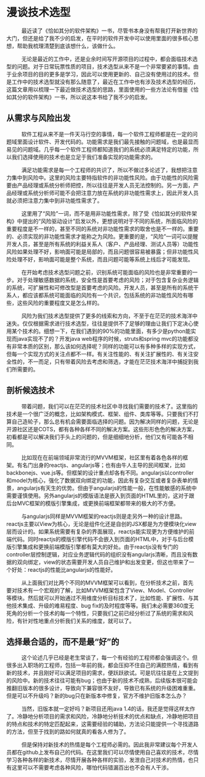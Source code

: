 # 漫谈技术选型

&nbsp;&nbsp;&nbsp;&nbsp;&nbsp;&nbsp;&nbsp;&nbsp;&nbsp;&nbsp;最近读了《恰如其分的软件架构》一书，尽管书本身没有帮我打开新世界的大门，但还是给了我不少的启发，在平时的软件开发中可以使用里面的很多核心思想，帮助我梳理清楚到底该想什么，该做什么。

&nbsp;&nbsp;&nbsp;&nbsp;&nbsp;&nbsp;&nbsp;&nbsp;&nbsp;&nbsp;无论是最近的工作中，还是业余时间写开源项目的过程中，都会面临技术选型的问题。对于日常玩票性质的项目，技术选型从来不是一个非常要紧的事情。由于业余项目的目的更多是学习，因此可以使用更新的、自己没有使用过的技术。但是工作中的技术选型就没有那么随意了，最近在工作中也有涉及技术选型的经历，这篇文章用以梳理一下最近做技术选型的思路，里面使用的一些方法论有借鉴《恰如其分的软件架构》一书，所以说这本书给了我不少的启发。

## 从需求与风险出发

&nbsp;&nbsp;&nbsp;&nbsp;&nbsp;&nbsp;&nbsp;&nbsp;&nbsp;&nbsp;软件工程从来不是一件天马行空的事情，每一个软件工程师都是在一定的问题域里面设计软件、开发代码的。功能需求是我们最先接触的问题域，也是最显而易见的问题域。几乎每一个软件工程师都知道我们的系统必须满足特定的功能，所以我们选择使用的技术也是立足于我们准备实现的功能需求的。 

&nbsp;&nbsp;&nbsp;&nbsp;&nbsp;&nbsp;&nbsp;&nbsp;&nbsp;&nbsp;满足功能需求是每一个工程师的共识了，所以不做过多论述了，我想把注意力集中到风险中。这里的风险主要特指软件的非功能性风险。由于功能性的风险需要由产品经理或系统分析师把控，所以往往是开发人员无法控制的。另一方面，产品经理或系统分析师可能不会把注意力放在系统的非功能性需求上，因此开发人员就必须把注意力集中到非功能性需求了。

&nbsp;&nbsp;&nbsp;&nbsp;&nbsp;&nbsp;&nbsp;&nbsp;&nbsp;&nbsp;这里用了“风险”一词，而不是用非功能性需求，除了受《恰如其分的软件架构》中提出的“风险驱动设计”启发以外，更想说明对于不同的系统，所面临风险的重要程度是不一样的，甚至不同的系统对非功能性需求的取舍也是不一样的。重要的、必须实现的非功能性需求才能称之为风险。更重要的是，“风险”一词可以提醒开发人员，甚至是所有系统的利益关系人（客户、产品经理、测试人员等）功能性风险如果处理不好，影响面可能是局部的，而且问题很容易被暴露；但非功能性风险处理不好，影响面可能是整个系统，而且问题可能等系统上线后才可能发现。 

&nbsp;&nbsp;&nbsp;&nbsp;&nbsp;&nbsp;&nbsp;&nbsp;&nbsp;&nbsp;在开始考虑技术选型问题之前，识别系统可能面临的风险也是非常重要的一步。对于处理敏感数据的系统，安全性是首要考虑的风险；对于包含复杂业务逻辑的系统，可扩展性和可修改型是首要考虑的风险。开发人员，甚至是所有的系统干系人，都应该都系统可能面临的风险有一个共识，包括系统的非功能性风险有哪些，这些风险的重要程度又是怎么样的。 

&nbsp;&nbsp;&nbsp;&nbsp;&nbsp;&nbsp;&nbsp;&nbsp;&nbsp;&nbsp;风险为我们技术选型提供了更多的线索和方向，不至于在茫茫的技术海洋中迷失。仅仅根据需求进行技术选型，往往是提供不了足够的理由让我们下定决心使用某个技术的。细想一下，在我们遇到的90%的功能里面，有多少是python能实现而java实现不了的？开发java web程序的时候，struts和spring mvc的功能都没有非常本质的区别，那么该如何选择呢？同样的功能可以有多种多样的实现方式，但每一个实现方式的关注点都不一样。有关注性能的、有关注扩展性的、有关注安全性的，不一而足，只有带着风险去考虑和筛选，才能在茫茫技术海洋中捕捉到我们所需要的。

## 剖析候选技术

&nbsp;&nbsp;&nbsp;&nbsp;&nbsp;&nbsp;&nbsp;&nbsp;&nbsp;&nbsp;带着问题，我们可以在茫茫的技术社区中寻找我们需要的技术了。这里指的技术是一个很广泛的概念，比如架构模式、框架、组件、类库等等。只要我们不打算自己造轮子，那么总有机会需要面临选择的问题。因为解决同样的问题，无论是开源社区还是COTS，都有各种各样不同的解决方案。这些形形色色的解决方案，初看都是可以解决我们手头上的问题的，但是细细地分析，他们又有可能各不相同。 

&nbsp;&nbsp;&nbsp;&nbsp;&nbsp;&nbsp;&nbsp;&nbsp;&nbsp;&nbsp;比如现在在前端领域非常流行的MVVM框架，社区里有着各色各样的框架。有名门出身的reactjs、angularjs等；也有由牛人主导的民间框架，比如backbonejs、vue.js等。但框架的设计重点却各有不同。angularjs以controller和model为核心，强化了数据双向绑定的功能，因此有复杂交互或者复杂表单的情景，angularjs有天生的优势。但由于angularjs的性能一般，在性能敏感的系统中需要谨慎使用。另外angularjs的模版语法是嵌入到页面的HTML里的，这对于跟后台MVC框架的模版引擎集成，或更换前端框架都带来的极大的不方便。 

&nbsp;&nbsp;&nbsp;&nbsp;&nbsp;&nbsp;&nbsp;&nbsp;&nbsp;&nbsp;与angularjs同样是MVVM框架的reactjs则是走另外一种的设计思路。reactjs主要以View为核心，无论是组件化还是自创的JSX都是为方便模块化view层而设计的。如果系统需要有复杂的界面展现，reactjs能实现更为方便维护的前端代码。同时reactjs的模版引擎代码不会嵌入到页面的HTML中，对于与后台模版引擎集成和更换前端模版引擎都有莫大的好处。由于reactjs没有专门的controller层控制逻辑，对应业务逻辑代码的组织没有angularjs清晰，而且没有数据的双向绑定，view的状态需要开发人员自己维护和出发变更，但这也带来了一个好处：reactjs的性能比angularjs的性能好。 

&nbsp;&nbsp;&nbsp;&nbsp;&nbsp;&nbsp;&nbsp;&nbsp;&nbsp;&nbsp;从上面我们对比两个不同的MVVM框架可以看到，在分析技术之前，首先要对技术有一个宏观的了解，比如MVVM框架包含了View、Model、Controller等模块。然后就可以开始通过不用维度分析目标技术了，比如性能、扩展性、与其他技术集成、升级的难易程度、bug fix的及时程度等等。我们未必需要360度无死角的分析一个技术的每一个特性，只要我们之前已经分析过了系统的需求和风险，有针对性地重点分析我们关系的维度，就可以了。

## 选择最合适的，而不是最“好”的

&nbsp;&nbsp;&nbsp;&nbsp;&nbsp;&nbsp;&nbsp;&nbsp;&nbsp;&nbsp;这个论述几乎已经是老生常谈了，每一个有经验的工程师都会强调这个。但很多出入职场的工程师，包括一年前的我，都会压抑不住自己的满腔热情，看到有新的技术，并且刚好可以满足项目的需求，便跃跃欲试。可是坑往往是在上文提到的风险中。新的技术往往可能有bug；也由于新的技术不成熟，后续版本很可能会推翻旧版本的很多设计，导致向下兼容很不友好，导致已有系统的升级困难重重。但是可以不升级吗？新的bug只在新版本中修复，官方不维护旧版本怎么办？ 

&nbsp;&nbsp;&nbsp;&nbsp;&nbsp;&nbsp;&nbsp;&nbsp;&nbsp;&nbsp;当然，旧版本就一定好吗？新项目还用java 1.4的话，我还是觉得这样太作了。冷静地分析项目的需求和风险，冷静地分析技术的优点和缺点，冷静地把项目的特点和技术的特定匹配起来，这需要经验的辅助，方法论只能提供一个寻找道路的方法，但至于找到的路如何就真的看各人修为了。 

&nbsp;&nbsp;&nbsp;&nbsp;&nbsp;&nbsp;&nbsp;&nbsp;&nbsp;&nbsp;但是保持对新技术的热情是每个工程师必需的。因此我非常建议每个开发人员都在github上发布自己的代码。在这里我们可以尽情使用自己喜欢的技术，尽情学习各种各样的新技术，尽情开展各种各样的实验，发泄自己对技术的热情，也只有这里可以不需要考虑各种风险，哪怕代码错漏百出也不会有人干涉。